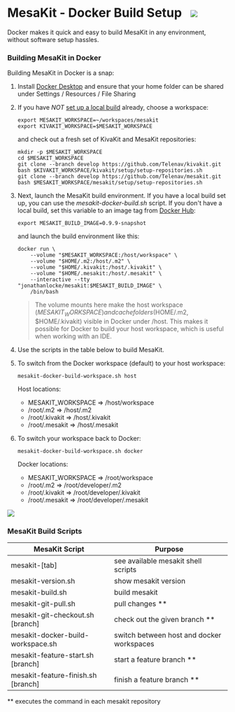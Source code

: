 # MesaKit - Docker Build Setup   <img src="https://www.kivakit.org/images/box-32.png" srcset="https://www.kivakit.org/images/box-32-2x.png 2x"/>

Docker makes it quick and easy to build MesaKit in any environment, without software setup hassles.

### Building MesaKit in Docker

Building MesaKit in Docker is a snap:

1. Install [Docker Desktop](https://docs.docker.com/get-docker/) and ensure that your home folder can be shared under Settings / Resources / File Sharing


2. If you have *NOT* [set up a local build](host-build-environment.md) already, choose a workspace:

       export MESAKIT_WORKSPACE=~/workspaces/mesakit
       export KIVAKIT_WORKSPACE=$MESAKIT_WORKSPACE

   and check out a fresh set of KivaKit and MesaKit repositories:

       mkdir -p $MESAKIT_WORKSPACE 
       cd $MESAKIT_WORKSPACE
       git clone --branch develop https://github.com/Telenav/kivakit.git
       bash $KIVAKIT_WORKSPACE/kivakit/setup/setup-repositories.sh
       git clone --branch develop https://github.com/Telenav/mesakit.git
       bash $MESAKIT_WORKSPACE/mesakit/setup/setup-repositories.sh


3. Next, launch the MesaKit build environment. If you have a local build set up, you can use the *mesakit-docker-build.sh* script. If you don't have a local build, set this variable to an image tag from [Docker Hub](https://hub.docker.com/repository/docker/jonathanlocke/mesakit):

       export MESAKIT_BUILD_IMAGE=0.9.9-snapshot

   and launch the build environment like this:

       docker run \
           --volume "$MESAKIT_WORKSPACE:/host/workspace" \
           --volume "$HOME/.m2:/host/.m2" \
           --volume "$HOME/.kivakit:/host/.kivakit" \
           --volume "$HOME/.mesakit:/host/.mesakit" \
           --interactive --tty "jonathanlocke/mesakit:$MESAKIT_BUILD_IMAGE" \
           /bin/bash

   > The volume mounts here make the host workspace ($MESAKIT_WORKSPACE) and cache
   > folders ($HOME/.m2, $HOME/.kivakit) visible in Docker under /host. This makes it
   > possible for Docker to build your host workspace, which is useful when
   > working with an IDE.


4. Use the scripts in the table below to build MesaKit.


5. To switch from the Docker workspace (default) to your host workspace:

       mesakit-docker-build-workspace.sh host

   Host locations:

    * MESAKIT_WORKSPACE => /host/workspace
    * /root/.m2 => /host/.m2
    * /root/.kivakit => /host/.kivakit
    * /root/.mesakit => /host/.mesakit


6. To switch your workspace back to Docker:

       mesakit-docker-build-workspace.sh docker

   Docker locations:

    * MESAKIT_WORKSPACE => /root/workspace
    * /root/.m2 => /root/developer/.m2
    * /root/.kivakit => /root/developer/.kivakit
    * /root/.mesakit => /root/developer/.mesakit

<img src="https://www.kivakit.org/images/horizontal-line-512.png" srcset="https://www.kivakit.org/images/horizontal-line-512-2x.png 2x"/>

### MesaKit Build Scripts

| MesaKit Script                       | Purpose                                   |
|--------------------------------------|-------------------------------------------|
| mesakit-\[tab\]                      | see available mesakit shell scripts       |
| mesakit-version.sh                   | show mesakit version                      |
| mesakit-build.sh                     | build mesakit                             |
| mesakit-git-pull.sh                  | pull changes **                           |
| mesakit-git-checkout.sh \[branch\]   | check out the given branch **             |
| mesakit-docker-build-workspace.sh    | switch between host and docker workspaces |
| mesakit-feature-start.sh \[branch\]  | start a feature branch **                 |
| mesakit-feature-finish.sh \[branch\] | finish a feature branch **                |

** executes the command in each mesakit repository

